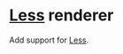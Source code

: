 # [Less] renderer

Add support for [Less].

[Hexo]: http://zespia.tw/hexo
[Less]: http://lesscss.org/